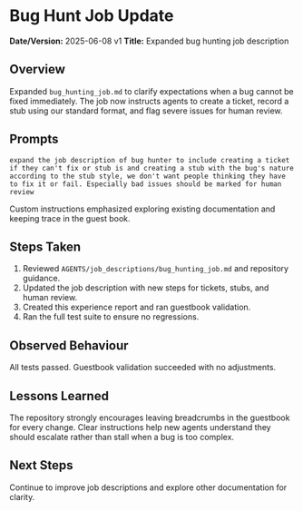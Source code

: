 # Bug Hunt Job Update

**Date/Version:** 2025-06-08 v1
**Title:** Expanded bug hunting job description

## Overview
Expanded `bug_hunting_job.md` to clarify expectations when a bug cannot be fixed
immediately. The job now instructs agents to create a ticket, record a stub using
our standard format, and flag severe issues for human review.

## Prompts
```
expand the job description of bug hunter to include creating a ticket if they can't fix or stub is and creating a stub with the bug's nature according to the stub style, we don't want people thinking they have to fix it or fail. Especially bad issues should be marked for human review
```

Custom instructions emphasized exploring existing documentation and keeping trace
in the guest book.

## Steps Taken
1. Reviewed `AGENTS/job_descriptions/bug_hunting_job.md` and repository guidance.
2. Updated the job description with new steps for tickets, stubs, and human review.
3. Created this experience report and ran guestbook validation.
4. Ran the full test suite to ensure no regressions.

## Observed Behaviour
All tests passed. Guestbook validation succeeded with no adjustments.

## Lessons Learned
The repository strongly encourages leaving breadcrumbs in the guestbook for every
change. Clear instructions help new agents understand they should escalate rather
than stall when a bug is too complex.

## Next Steps
Continue to improve job descriptions and explore other documentation for clarity.
